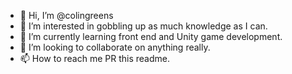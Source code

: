 - 👋 Hi, I’m @colingreens
- 👀 I’m interested in gobbling up as much knowledge as I can.
- 🌱 I’m currently learning front end and Unity game development. 
- 💞️ I’m looking to collaborate on anything really.
- 📫 How to reach me PR this readme. 

<!---
colingreens/colingreens is a ✨ special ✨ repository because its `README.md` (this file) appears on your GitHub profile.
You can click the Preview link to take a look at your changes.
--->
